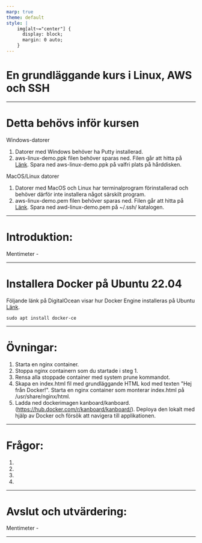 ```yaml
---
marp: true
theme: default
style: |
    img[alt~="center"] {
      display: block;
      margin: 0 auto;
    }
---
```


# En grundläggande kurs i Linux, AWS och SSH

---

# Detta behövs inför kursen

Windows-datorer
1. Datorer med Windows behöver ha Putty installerad.
2. aws-linux-demo.ppk filen behöver sparas ned. Filen går att hitta på [Länk](https://knowit.sharepoint.com/:f:/r/sites/O365-Development/Shared%20Documents/Cloud%20native/SSH-key?csf=1&web=1&e=qbYYiW). Spara ned aws-linux-demo.ppk på valfri plats på hårddisken.

MacOS/Linux datorer
1. Datorer med MacOS och Linux har terminalprogram förinstallerad och behöver därför inte installera något särskilt program.
2. aws-linux-demo.pem filen behöver sparas ned. Filen går att hitta på [Länk](https://knowit.sharepoint.com/:f:/r/sites/O367-Development/Shared%20Documents/Cloud%20native/SSH-key?csf=1&web=1&e=qbYYiW). Spara ned awd-linux-demo.pem på ~/.ssh/ katalogen.

---

# Introduktion:


Mentimeter -
 
---

# Installera Docker på Ubuntu 22.04
Följande länk på DigitalOcean visar hur Docker Engine installeras på Ubuntu [Länk](https://www.digitalocean.com/community/tutorials/how-to-install-and-use-docker-on-ubuntu-22-04).

`sudo apt install docker-ce`

---

# Övningar:
1. Starta en nginx container.
2. Stoppa nginx containern som du startade i steg 1.
3. Rensa alla stoppade container med system prune kommandot.
4. Skapa en index.html fil med grundläggande HTML kod med texten "Hej från Docker!". Starta en nginx container som monterar index.html på /usr/share/nginx/html.
5. Ladda ned dockerimagen kanboard/kanboard. (https://hub.docker.com/r/kanboard/kanboard/). Deploya den lokalt med hjälp av Docker och försök att navigera till applikationen.

---

# Frågor:
1. 
2. 
3. 
4. 

---

# Avslut och utvärdering:

Mentimeter - 

---
